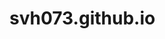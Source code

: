 # svh073.github.io
<!DOCTYPE html>
<head> 
  <link rel="stylesheet" href="Gaming.png">
 <style>
 {
  background: url ("Gaming.png");
  }  
  </style>
</head>
<body>
 
</body>
